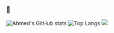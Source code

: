 ### 👋

<!--
**Ahmed-SM/Ahmed-SM** is a ✨ _special_ ✨ repository because its `README.md` (this file) appears on your GitHub profile.

Here are some ideas to get you started:

- 🔭 I’m currently working on ...
- 🌱 I’m currently learning ...
- 👯 I’m looking to collaborate on ...
- 🤔 I’m looking for help with ...
- 💬 Ask me about ...
- 📫 How to reach me: ...
- 😄 Pronouns: ...
- ⚡ Fun fact: ...
-->
![Ahmed's GitHub stats](https://github-readme-stats.vercel.app/api?username=Ahmed-SM&count_private=true&show_icons=true)
![Top Langs](https://github-readme-stats.vercel.app/api/top-langs/?username=Ahmed-SM&count_private=true&layout=compact)
![](https://komarev.com/ghpvc/?username=Ahmed-SM)

